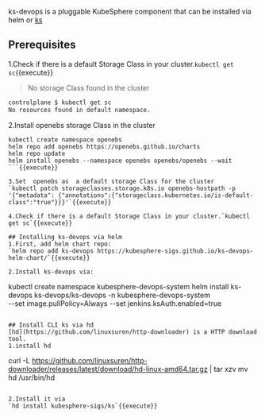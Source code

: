 ks-devops is a pluggable KubeSphere component that can be installed via helm or [ks](https://github.com/kubesphere-sigs/ks/)

## Prerequisites
1.Check if there is a default Storage Class in your cluster.`kubectl get sc`{{execute}} 

> No storage Class found in the cluster

```bash
controlplane $ kubectl get sc 
No resources found in default namespace.
```

2.Install openebs storage Class in the cluster  
```
kubectl create namespace openebs
helm repo add openebs https://openebs.github.io/charts
helm repo update
helm install openebs --namespace openebs openebs/openebs --wait 
```{{execute}}

3.Set  openebs as  a default storage Class for the cluster
`kubectl patch storageclasses.storage.k8s.io openebs-hostpath -p '{"metadata": {"annotations":{"storageclass.kubernetes.io/is-default-class":"true"}}}'`{{execute}}

4.Check if there is a default Storage Class in your cluster.`kubectl get sc`{{execute}} 

## Installing ks-devops via helm
1.First, add helm chart repo:
`helm repo add ks-devops https://kubesphere-sigs.github.io/ks-devops-helm-chart/`{{execute}}

2.Install ks-devops via:
```
kubectl create namespace kubesphere-devops-system 
helm install ks-devops ks-devops/ks-devops -n kubesphere-devops-system \
--set image.pullPolicy=Always --set jenkins.ksAuth.enabled=true
```{{execute}}

## Install CLI ks via hd
[hd](https://github.com/linuxsuren/http-downloader) is a HTTP download tool.
1.install hd
```
curl -L https://github.com/linuxsuren/http-downloader/releases/latest/download/hd-linux-amd64.tar.gz | tar xzv
mv hd /usr/bin/hd
```{{execute}}

2.Install it via 
`hd install kubesphere-sigs/ks`{{execute}}




